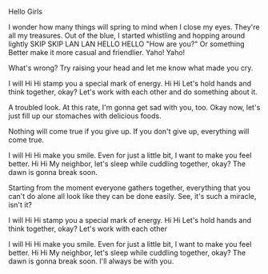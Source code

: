 Hello Girls
 
I wonder how many things will spring to mind when I close my eyes. They're all my treasures.
Out of the blue, I started whistling
and hopping around lightly SKIP SKIP LAN LAN
HELLO HELLO
"How are you?" Or something
Better make it more casual
and friendlier. Yaho! Yaho!
 
What's wrong? Try raising your head
and let me know what made you cry.
 
I will
Hi Hi stamp you
a special mark of energy.
Hi Hi Let's hold hands
and think together, okay?
Let's work with each other
and do something about it.
 
A troubled look. At this rate, I'm gonna get sad with you, too.
Okay now, let's just fill up
our stomaches with delicious foods.
 
Nothing will come true if you give up.
If you don't give up, everything will come true.
 
I will
Hi Hi make you smile.
Even for just a little bit, I want to make you feel better.
Hi Hi My neighbor,
let's sleep while cuddling together, okay?
The dawn is gonna break soon.
 
Starting from the moment everyone gathers together,
everything that you can't do alone all look like they can be done easily.
See, it's such a miracle, isn't it?
 
I will
Hi Hi stamp you
a special mark of energy.
Hi Hi Let's hold hands
and think together, okay?
Let's work with each other
 
I will
Hi Hi make you smile.
Even for just a little bit, I want to make you feel better.
Hi Hi My neighbor,
let's sleep while cuddling together, okay?
The dawn is gonna break soon.
I'll always be with you.
